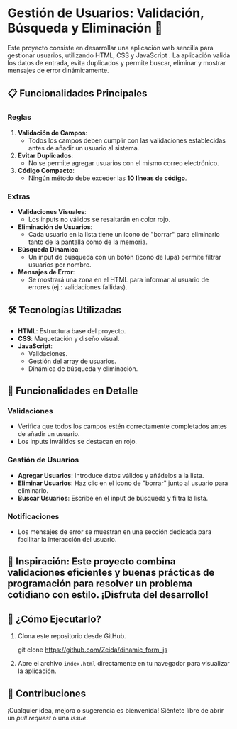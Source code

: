 # Gestión de Usuarios: Validación, Búsqueda y Eliminación 🚀

Este proyecto consiste en desarrollar una aplicación web sencilla para gestionar usuarios, utilizando HTML, CSS y JavaScript . La aplicación valida los datos de entrada, evita duplicados y permite buscar, eliminar y mostrar mensajes de error dinámicamente.

## 📋 Funcionalidades Principales

### Reglas

1. **Validación de Campos**:
   - Todos los campos deben cumplir con las validaciones establecidas antes de añadir un usuario al sistema.
2. **Evitar Duplicados**:
   - No se permite agregar usuarios con el mismo correo electrónico.
3. **Código Compacto**:
   - Ningún método debe exceder las **10 líneas de código**.

### Extras

- **Validaciones Visuales**:
  - Los inputs no válidos se resaltarán en color rojo.
- **Eliminación de Usuarios**:
  - Cada usuario en la lista tiene un icono de "borrar" para eliminarlo tanto de la pantalla como de la memoria.
- **Búsqueda Dinámica**:
  - Un input de búsqueda con un botón (icono de lupa) permite filtrar usuarios por nombre.
- **Mensajes de Error**:
  - Se mostrará una zona en el HTML para informar al usuario de errores (ej.: validaciones fallidas).

## 🛠️ Tecnologías Utilizadas

- **HTML**: Estructura base del proyecto.
- **CSS**: Maquetación y diseño visual.
- **JavaScript**:
  - Validaciones.
  - Gestión del array de usuarios.
  - Dinámica de búsqueda y eliminación.

## 🌟 Funcionalidades en Detalle

### Validaciones

- Verifica que todos los campos estén correctamente completados antes de añadir un usuario.
- Los inputs inválidos se destacan en rojo.

### Gestión de Usuarios

- **Agregar Usuarios**: Introduce datos válidos y añádelos a la lista.
- **Eliminar Usuarios**: Haz clic en el icono de "borrar" junto al usuario para eliminarlo.
- **Buscar Usuarios**: Escribe en el input de búsqueda y filtra la lista.

### Notificaciones

- Los mensajes de error se muestran en una sección dedicada para facilitar la interacción del usuario.

## 🎨 **Inspiración**: Este proyecto combina validaciones eficientes y buenas prácticas de programación para resolver un problema cotidiano con estilo. ¡Disfruta del desarrollo!

## 🚀 ¿Cómo Ejecutarlo?

1. Clona este repositorio desde GitHub.

   git clone https://github.com/Zeida/dinamic_form_js

2. Abre el archivo `index.html` directamente en tu navegador para visualizar la aplicación.

## 👾 Contribuciones

¡Cualquier idea, mejora o sugerencia es bienvenida! Siéntete libre de abrir un _pull request_ o una _issue_.

